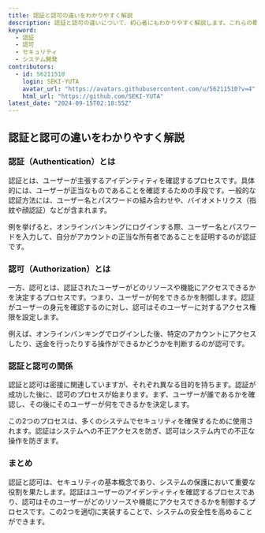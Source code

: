 ```yaml
---
title: 認証と認可の違いをわかりやすく解説
description: 認証と認可の違いについて、初心者にもわかりやすく解説します。これらの概念はセキュリティの基本であり、システム開発において重要な役割を果たします。
keyword:
  - 認証
  - 認可
  - セキュリティ
  - システム開発
contributors:
  - id: 56211510
    login: SEKI-YUTA
    avatar_url: "https://avatars.githubusercontent.com/u/56211510?v=4"
    html_url: "https://github.com/SEKI-YUTA"
latest_date: "2024-09-15T02:18:55Z"
---
```


## 認証と認可の違いをわかりやすく解説

### 認証（Authentication）とは

認証とは、ユーザーが主張するアイデンティティを確認するプロセスです。具体的には、ユーザーが正当なものであることを確認するための手段です。一般的な認証方法には、ユーザー名とパスワードの組み合わせや、バイオメトリクス（指紋や顔認証）などが含まれます。

例を挙げると、オンラインバンキングにログインする際、ユーザー名とパスワードを入力して、自分がアカウントの正当な所有者であることを証明するのが認証です。

### 認可（Authorization）とは

一方、認可とは、認証されたユーザーがどのリソースや機能にアクセスできるかを決定するプロセスです。つまり、ユーザーが何をできるかを制御します。認証がユーザーの身元を確認するのに対し、認可はそのユーザーに対するアクセス権限を設定します。

例えば、オンラインバンキングでログインした後、特定のアカウントにアクセスしたり、送金を行ったりする操作ができるかどうかを判断するのが認可です。

### 認証と認可の関係

認証と認可は密接に関連していますが、それぞれ異なる目的を持ちます。認証が成功した後に、認可のプロセスが始まります。まず、ユーザーが誰であるかを確認し、その後にそのユーザーが何をできるかを決定します。

この2つのプロセスは、多くのシステムでセキュリティを確保するために使用されます。認証はシステムへの不正アクセスを防ぎ、認可はシステム内での不正な操作を防ぎます。

### まとめ

認証と認可は、セキュリティの基本概念であり、システムの保護において重要な役割を果たします。認証はユーザーのアイデンティティを確認するプロセスであり、認可はそのユーザーがどのリソースや機能にアクセスできるかを制御するプロセスです。この2つを適切に実装することで、システムの安全性を高めることができます。
